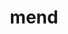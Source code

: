 ---
category: 4-letters
denotation: null
name: mend
reference_link: https://www.etymonline.com/word/mend
root_language: null
root_name: null
title: mend
type: free
word_sums:
- respelling: mend
  sum: 'Mend + '
---